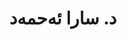 ---
title: "د. سارا ئەحمەد"
name: "سارا ئەحمەد"
email: "sara.ahmed@kailab.org"
description: "ئەندامی تیمی توێژینەوە لە کایلاب، تایبەت بە تەکنەلۆژیای زمانی کوردی و زمانناسی کۆمپیوتەری."
draft: false
---